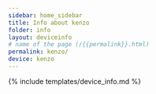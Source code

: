 ```yaml
---
sidebar: home_sidebar
title: Info about kenzo
folder: info
layout: deviceinfo
# name of the page (/{{permalink}}.html)
permalink: kenzo/
device: kenzo
---
```

{% include templates/device_info.md %}
